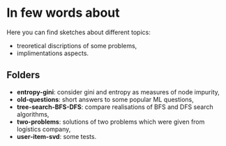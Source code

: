 # In few words about

Here you can find sketches about different topics:
- treoretical discriptions of some problems,
- implimentations aspects.

## Folders
- **entropy-gini**: consider gini and entropy as measures of node impurity,
- **old-questions**: short answers to some popular ML questions,
- **tree-search-BFS-DFS**: compare realisations of BFS and DFS search algorithms,
- **two-problems**: solutions of two problems which were given from logistics company,
- **user-item-svd**: some tests.

